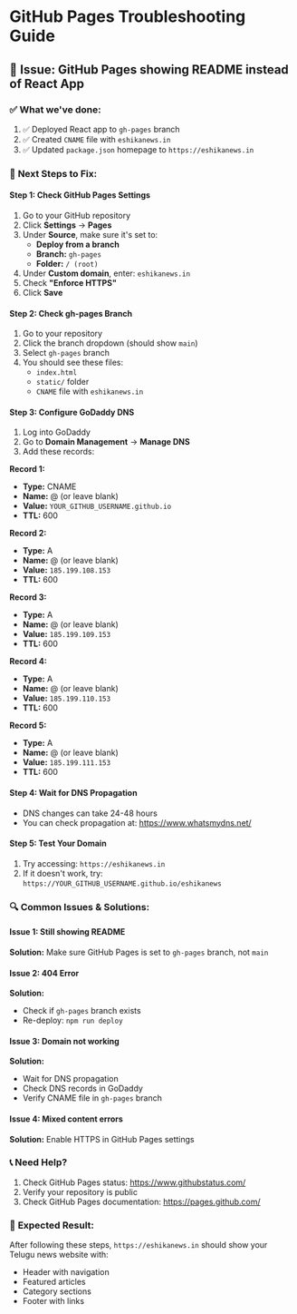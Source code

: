 # GitHub Pages Troubleshooting Guide

## 🚨 Issue: GitHub Pages showing README instead of React App

### ✅ **What we've done:**
1. ✅ Deployed React app to `gh-pages` branch
2. ✅ Created `CNAME` file with `eshikanews.in`
3. ✅ Updated `package.json` homepage to `https://eshikanews.in`

### 🔧 **Next Steps to Fix:**

#### Step 1: Check GitHub Pages Settings
1. Go to your GitHub repository
2. Click **Settings** → **Pages**
3. Under **Source**, make sure it's set to:
   - **Deploy from a branch**
   - **Branch:** `gh-pages`
   - **Folder:** `/ (root)`
4. Under **Custom domain**, enter: `eshikanews.in`
5. Check **"Enforce HTTPS"**
6. Click **Save**

#### Step 2: Check gh-pages Branch
1. Go to your repository
2. Click the branch dropdown (should show `main`)
3. Select `gh-pages` branch
4. You should see these files:
   - `index.html`
   - `static/` folder
   - `CNAME` file with `eshikanews.in`

#### Step 3: Configure GoDaddy DNS
1. Log into GoDaddy
2. Go to **Domain Management** → **Manage DNS**
3. Add these records:

**Record 1:**
- **Type:** CNAME
- **Name:** @ (or leave blank)
- **Value:** `YOUR_GITHUB_USERNAME.github.io`
- **TTL:** 600

**Record 2:**
- **Type:** A
- **Name:** @ (or leave blank)
- **Value:** `185.199.108.153`
- **TTL:** 600

**Record 3:**
- **Type:** A
- **Name:** @ (or leave blank)
- **Value:** `185.199.109.153`
- **TTL:** 600

**Record 4:**
- **Type:** A
- **Name:** @ (or leave blank)
- **Value:** `185.199.110.153`
- **TTL:** 600

**Record 5:**
- **Type:** A
- **Name:** @ (or leave blank)
- **Value:** `185.199.111.153`
- **TTL:** 600

#### Step 4: Wait for DNS Propagation
- DNS changes can take 24-48 hours
- You can check propagation at: https://www.whatsmydns.net/

#### Step 5: Test Your Domain
1. Try accessing: `https://eshikanews.in`
2. If it doesn't work, try: `https://YOUR_GITHUB_USERNAME.github.io/eshikanews`

### 🔍 **Common Issues & Solutions:**

#### Issue 1: Still showing README
**Solution:** Make sure GitHub Pages is set to `gh-pages` branch, not `main`

#### Issue 2: 404 Error
**Solution:** 
- Check if `gh-pages` branch exists
- Re-deploy: `npm run deploy`

#### Issue 3: Domain not working
**Solution:**
- Wait for DNS propagation
- Check DNS records in GoDaddy
- Verify CNAME file in `gh-pages` branch

#### Issue 4: Mixed content errors
**Solution:** Enable HTTPS in GitHub Pages settings

### 📞 **Need Help?**
1. Check GitHub Pages status: https://www.githubstatus.com/
2. Verify your repository is public
3. Check GitHub Pages documentation: https://pages.github.com/

### 🎯 **Expected Result:**
After following these steps, `https://eshikanews.in` should show your Telugu news website with:
- Header with navigation
- Featured articles
- Category sections
- Footer with links 